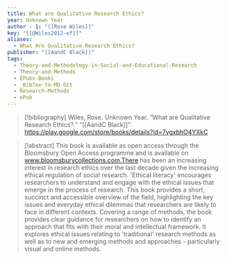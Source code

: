 ```yaml
---
title: What are Qualitative Research Ethics?
year: Unknown Year
author - 1: "[[Rose Wiles]]"
key: "[[@Wiles2012-ef]]"
aliases:
  - What Are Qualitative Research Ethics?
publisher: "[[AandC Black]]"
tags:
  - Theory-and-Methodology-in-Social-and-Educational-Research
  - Theory-and-Methods
  - EPubs-Books
  - _BibTex-to-MD-Git
  - Research-Methods
  - ePub
---
```


> [!bibliography]
> Wiles, Rose. Unknown Year. “What are Qualitative Research Ethics?.” "[[AandC Black]]". https://play.google.com/store/books/details?id=7vgxbhO4YXkC

> [!abstract]
> This book is available as open access through the Bloomsbury Open Access programme and is available on www.bloomsburycollections.com.There has been an increasing interest in research ethics over the last decade given the increasing ethical regulation of social research. 'Ethical literacy' encourages researchers to understand and engage with the ethical issues that emerge in the process of research. This book provides a short, succinct and accessible overview of the field, highlighting the key issues and everyday ethical dilemmas that researchers are likely to face in different contexts. Covering a range of methods, the book provides clear guidance for researchers on how to identify an approach that fits with their moral and intellectual framework. It explores ethical issues relating to 'traditional' research methods as well as to new and emerging methods and approaches - particularly visual and online methods.